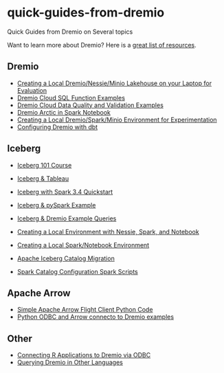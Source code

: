 # quick-guides-from-dremio
Quick Guides from Dremio on Several topics

Want to learn more about Dremio? Here is a [great list of resources](./digests/getstarted.md).

## Dremio
- [Creating a Local Dremio/Nessie/Minio Lakehouse on your Laptop for Evaluation](./guides/nessie_dremio.md)
- [Dremio Cloud SQL Function Examples](./guides/dremiocloudsql.md)
- [Dremio Cloud Data Quality and Validation Examples](./guides/dremiocloudquality.md)
- [Dremio Arctic in Spark Notebook](./guides/arcticexercise.md)
- [Creating a Local Dremio/Spark/Minio Environment for Experimentation](./guides/icebergminiodremio.md)
- [Configuring Dremio with dbt](./guides/dbt.md)

## Iceberg
- [Iceberg 101 Course](https://www.dremio.com/subsurface/apache-iceberg-101-your-guide-to-learning-apache-iceberg-concepts-and-practices/)
- [Iceberg & Tableau](./guides/icebergtableau.md)
- [Iceberg with Spark 3.4 Quickstart](./guides/iceberg-start.md)
- [Iceberg & pySpark Example](./guides/icebergpyspark.md)
- [Iceberg & Dremio Example Queries](./guides/icebergdremio.md)
- [Creating a Local Environment with Nessie, Spark, and Notebook](./guides/nessie-notebook.md)
- [Creating a Local Spark/Notebook Environment](./guides/sparknotebook.md)


- [Apache Iceberg Catalog Migration](./guides/catalogmigration.md)
- [Spark Catalog Configuration Spark Scripts](./guides/bashscript.md)



## Apache Arrow
- [Simple Apache Arrow Flight Client Python Code](./guides/arrowclientpy.md)
- [Python ODBC and Arrow connecto to Dremio examples](./guides/pythonodbcarrow.md)

## Other
- [Connecting R Applications to Dremio via ODBC](./guides/rodbc.md)
- [Querying Dremio in Other Languages](./guides/languages.md)
